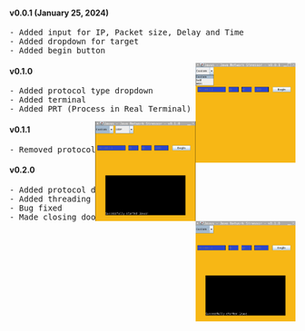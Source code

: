 #### v0.0.1 (January 25, 2024)
<pre>
- Added input for IP, Packet size, Delay and Time
- Added dropdown for target
- Added begin button</pre>
<img align='right' src='imgs/ver/v0.0.1.png' width='35%'>

#### v0.1.0
<pre>
- Added protocol type dropdown
- Added terminal
- Added PRT (Process in Real Terminal)</pre>
<img align='right' src='imgs/ver/v0.1.0.png' width='35%'>

#### v0.1.1
<pre>- Removed protocol type dropdown</pre>
<img align='right' src='imgs/ver/v0.1.1.png' width='35%'>

#### v0.2.0
<pre>- Added protocol dropdown
- Added threading
- Bug fixed
- Made closing door no longer request bug report   /////// NEEEEEED ///////</pre>

